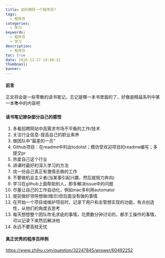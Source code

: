 ```yaml
---
title: 如何做好一个程序员?
tags:
  - 程序员
categories:
  - 学习
keywords:
  - 程序员
  - 学习
description:
  - 程序员
toc: true
date: 2016-12-27 14:48:12
thumbnail:
banner:
---
```



#### 前言
正文将会是一些零散的读书笔记，忘记是哪一本书里面的了，好像是精益系列中某一本📚中的内容吧

#### 读书笔记掺杂部分自己的感悟
1. 多看招聘网站中高需求市场不平衡的工作/技术
2. 关注行业信息-提高自己的职业素养
3. 做团队中“最差的一员”
4. Github项目：在readme中列出todolist；模仿受欢迎项目的readme编写；多提交pr
5. 热爱自己这个行业
6. 讲课时最好的深入学习的方法
7. 找一份自己真正有激情去做的工作
8. 不要做机会主义者(当某事引起兴趣，然后就努力奔向)
9. 学习在github上面帮助别人，即多解决issue中的问题
10. 尽量让自己的工作自动化，例如mac多利用automator
11. 提前做好领导想做(暗示)但后面没有做的事情
12. 在开始一个项目或维护项目时，记录下用户和主管想实现的功能，有点创造性，从他们的角度去思考
13. 每天想想整个团队吹毛求疵的事情，花费数分钟讨论的，都手工操作的事情，可以记录下来然后解决他
14. 永远不要高枕无忧
<!-- more -->
#### 真正优秀的程序员样例
https://www.zhihu.com/question/32247845/answer/60492252
